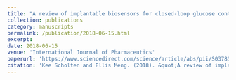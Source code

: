 ```yaml
---
title: "A review of implantable biosensors for closed-loop glucose control and other drug delivery applications"
collection: publications
category: manuscripts
permalink: /publication/2018-06-15.html
excerpt: 
date: 2018-06-15
venue: 'International Journal of Pharmaceutics'
paperurl: 'https://www.sciencedirect.com/science/article/abs/pii/S0378517318301030'
citation: 'Kee Scholten and Ellis Meng. (2018). &quot;A review of implantable biosensors for closed-loop glucose control and other drug delivery applications.&quot; <i>International Journal of Pharmaceutics</i>. 544(2).'
---
```

<!--The contents above will be part of a list of publications, if the user clicks the link for the publication than the contents of section will be rendered as a full page, allowing you to provide more information about the paper for the reader. When publications are displayed as a single page, the contents of the above "citation" field will automatically be included below this section in a smaller font.-->

